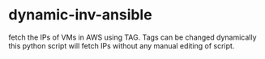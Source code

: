 # dynamic-inv-ansible
fetch the IPs of VMs in AWS using TAG. Tags can be changed dynamically this python script will fetch IPs without any manual editing of script.
